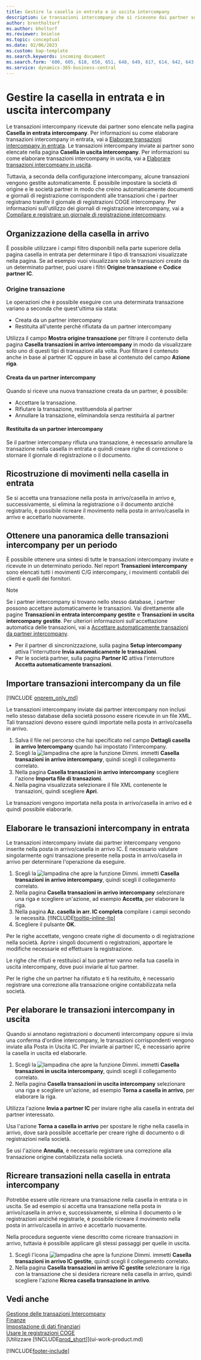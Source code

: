 ```yaml
---
title: Gestire la casella in entrata e in uscita intercompany
description: Le transazioni intercompany che si ricevono dai partner sono elencate nella casella in entrata IC. Qui è possibile elaborarle manualmente o automaticamente.
author: brentholtorf
ms.author: bholtorf
ms.reviewer: bnielse
ms.topic: conceptual
ms.date: 02/06/2023
ms.custom: bap-template
ms.search.keywords: incoming document
ms.search.form: '600, 605, 618, 650, 651, 648, 649, 617, 614, 642, 643, 640, 641, 613, 616, 646, 647, 644, 645, 615, 619, 612, 638, 639, 636, 637, 611'
ms.service: dynamics-365-business-central
---
```

# <a name="manage-the-intercompany-inbox-and-outbox"></a>Gestire la casella in entrata e in uscita intercompany

Le transazioni intercompany ricevute dai partner sono elencate nella pagina **Casella in entrata intercompany**. Per informazioni su come elaborare transazioni intercompany in entrata, vai a [Elaborare transazioni intercompany in entrata](#process-incoming-intercompany-transactions). Le transazioni intercompany inviate ai partner sono elencate nella pagina **Casella in uscita intercompany**. Per informazioni su come elaborare transazioni intercompany in uscita, vai a [Elaborare transazioni intercompany in uscita](#to-process-outgoing-intercompany-transactions).

Tuttavia, a seconda della configurazione intercompany, alcune transazioni vengono gestite automaticamente. È possibile impostare la società di origine e le società partner in modo che creino automaticamente documenti e giornali di registrazione corrispondenti alle transazioni che i partner registrano tramite il giornale di registrazioni COGE intercompany. Per informazioni sull'utilizzo dei giornali di registrazione intercompany, vai a [Compilare e registrare un giornale di registrazione intercompany](intercompany-how-work-documents-journals.md#fill-in-and-post-an-intercompany-journal).  

## <a name="organizing-the-inbox"></a>Organizzazione della casella in arrivo

È possibile utilizzare i campi filtro disponibili nella parte superiore della pagina casella in entrata per determinare il tipo di transazioni visualizzate nella pagina. Se ad esempio vuoi visualizzare solo le transazioni create da un determinato partner, puoi usare i filtri **Origine transazione** e **Codice partner IC**.  

### <a name="transaction-source"></a>Origine transazione

Le operazioni che è possibile eseguire con una determinata transazione variano a seconda che quest'ultima sia stata:  

* Creata da un partner intercompany  
* Restituita all'utente perché rifiutata da un partner intercompany  

Utilizza il campo **Mostra origine transazione** per filtrare il contenuto della pagina **Casella transazioni in arrivo intercompany** in modo da visualizzare solo uno di questi tipi di transazioni alla volta. Puoi filtrare il contenuto anche in base al partner IC oppure in base al contenuto del campo **Azione riga**.  

#### <a name="created-by-intercompany-partner"></a>Creata da un partner intercompany

 Quando si riceve una nuova transazione creata da un partner, è possibile:

* Accettare la transazione.  
* Rifiutare la transazione, restituendola al partner  
* Annullare la transazione, eliminandola senza restituirla al partner  

#### <a name="returned-from-intercompany-partner"></a>Restituita da un partner intercompany

Se il partner intercompany rifiuta una transazione, è necessario annullare la transazione nella casella in entrata e quindi creare righe di correzione o stornare il giornale di registrazione o il documento.  

## <a name="recreating-inbox-entries"></a>Ricostruzione di movimenti nella casella in entrata

Se si accetta una transazione nella posta in arrivo/casella in arrivo e, successivamente, si elimina la registrazione o il documento anziché registrarlo, è possibile ricreare il movimento nella posta in arrivo/casella in arrivo e accettarlo nuovamente.  

## <a name="get-an-overview-of-intercompany-transactions-for-a-period"></a>Ottenere una panoramica delle transazioni intercompany per un periodo

È possibile ottenere una sintesi di tutte le transazioni intercompany inviate e ricevute in un determinato periodo. Nel report **Transazioni intercompany** sono elencati tutti i movimenti C/G intercompany, i movimenti contabili dei clienti e quelli dei fornitori.

> [!NOTE]  
> Se i partner intercompany si trovano nello stesso database, i partner possono accettare automaticamente le transazioni. Vai direttamente alle pagine **Transazioni in entrata intercompany gestite** e **Transazioni in uscita intercompany gestite**. Per ulteriori informazioni sull'accettazione automatica delle transazioni, vai a [Accettare automaticamente transazioni da partner intercompany](intercompany-how-setup.md#auto-accept-transactions-from-intercompany-partners).  
>
> * Per il partner di sincronizzazione, sulla pagina **Setup intercompany** attiva l'interruttore **Invia automaticamente le transazioni**.
> * Per le società partner, sulla pagina **Partner IC** attiva l'interruttore **Accetta automaticamente transazioni**.  

## <a name="import-intercompany-transactions-from-a-file"></a>Importare transazioni intercompany da un file

[!INCLUDE [onprem_only_md](includes/onprem_only_md.md)]

Le transazioni intercompany inviate dai partner intercompany non inclusi nello stesso database della società possono essere ricevute in un file XML. Tali transazioni devono essere quindi importate nella posta in arrivo/casella in arrivo.  

1. Salva il file nel percorso che hai specificato nel campo **Dettagli casella in arrivo Intercompany** quando hai impostato l'intercompany.  
2. Scegli la ![lampadina che apre la funzione Dimmi.](media/ui-search/search_small.png "Informazioni sull'operazione che si desidera eseguire") immetti **Casella transazioni in arrivo intercompany**, quindi scegli il collegamento correlato.
3. Nella pagina **Casella transazioni in arrivo intercompany** scegliere l'azione **Importa file di transazioni**.  
4. Nella pagina visualizzata selezionare il file XML contenente le transazioni, quindi scegliere **Apri**.  

Le transazioni vengono importata nella posta in arrivo/casella in arrivo ed è quindi possibile elaborarle.

## <a name="process-incoming-intercompany-transactions"></a>Elaborare le transazioni intercompany in entrata

Le transazioni intercompany inviate dai partner intercompany vengono inserite nella posta in arrivo/casella in arrivo IC. È necessario valutare singolarmente ogni transazione presente nella posta in arrivo/casella in arrivo per determinare l'operazione da eseguire.  

1. Scegli la ![lampadina che apre la funzione Dimmi.](media/ui-search/search_small.png "Informazioni sull'operazione che si desidera eseguire") immetti **Casella transazioni in arrivo intercompany**, quindi scegli il collegamento correlato.  
2. Nella pagina **Casella transazioni in arrivo intercompany** selezionare una riga e scegliere un'azione, ad esempio **Accetta**, per elaborare la riga.
3. Nella pagina **Az. casella in arr. IC completa** compilare i campi secondo le necessità. [!INCLUDE[tooltip-inline-tip](includes/tooltip-inline-tip_md.md)]
4. Scegliere il pulsante **OK**.  

Per le righe accettate, vengono create righe di documento o di registrazione nella società. Aprire i singoli documenti o registrazioni, apportare le modifiche necessarie ed effettuare la registrazione.  

Le righe che rifiuti e restituisci al tuo partner vanno nella tua casella in uscita intercompany, dove puoi inviarle al tuo partner.

Per le righe che un partner ha rifiutato e ti ha restituito, è necessario registrare una correzione alla transazione origine contabilizzata nella società.

## <a name="to-process-outgoing-intercompany-transactions"></a>Per elaborare le transazioni intercompany in uscita

Quando si annotano registrazioni o documenti intercompany oppure si invia una conferma d'ordine intercompany, le transazioni corrispondenti vengono inviate alla Posta in Uscita IC. Per inviarle ai partner IC, è necessario aprire la casella in uscita ed elaborarle.  

1. Scegli la ![lampadina che apre la funzione Dimmi.](media/ui-search/search_small.png "Informazioni sull'operazione che si desidera eseguire") immetti **Casella transazioni in uscita intercompany**, quindi scegli il collegamento correlato.  
2. Nella pagina **Casella transazioni in uscita intercompany** selezionare una riga e scegliere un'azione, ad esempio **Torna a casella in arrivo**, per elaborare la riga.

Utilizza l'azione **Invia a partner IC** per inviare righe alla casella in entrata del partner interessato.

Usa l'azione **Torna a casella in arrivo** per spostare le righe nella casella in arrivo, dove sarà possibile accettarle per creare righe di documento o di registrazioni nella società.  

Se usi l'azione **Annulla**, è necessario registrare una correzione alla transazione origine contabilizzata nella società.  

## <a name="recreate-intercompany-inbox-transactions"></a>Ricreare transazioni nella casella in entrata intercompany

Potrebbe essere utile ricreare una transazione nella casella in entrata o in uscita. Se ad esempio si accetta una transazione nella posta in arrivo/casella in arrivo e, successivamente, si elimina il documento o le registrazioni anziché registrarle, è possibile ricreare il movimento nella posta in arrivo/casella in arrivo e accettarlo nuovamente.  

Nella procedura seguente viene descritto come ricreare transazioni in arrivo, tuttavia è possibile applicare gli stessi passaggi per quelle in uscita.

1. Scegli l'icona ![lampadina che apre la funzione Dimmi.](media/ui-search/search_small.png "Informazioni sull'operazione che si desidera eseguire") immetti **Casella transazioni in arrivo IC gestite**, quindi scegli il collegamento correlato.  
2. Nella pagina **Casella transazioni in arrivo IC gestite** selezionare la riga con la transazione che si desidera ricreare nella casella in arrivo, quindi scegliere l'azione **Ricrea casella transazione in arrivo**.  

## <a name="see-also"></a>Vedi anche

[Gestione delle transazioni Intercompany](intercompany-manage.md)  
[Finanze](finance.md)  
[Impostazione di dati finanziari](finance-setup-finance.md)  
[Usare le registrazioni COGE](ui-work-general-journals.md)  
[Utilizzare [!INCLUDE[prod_short](includes/prod_short.md)]](ui-work-product.md)


[!INCLUDE[footer-include](includes/footer-banner.md)]
